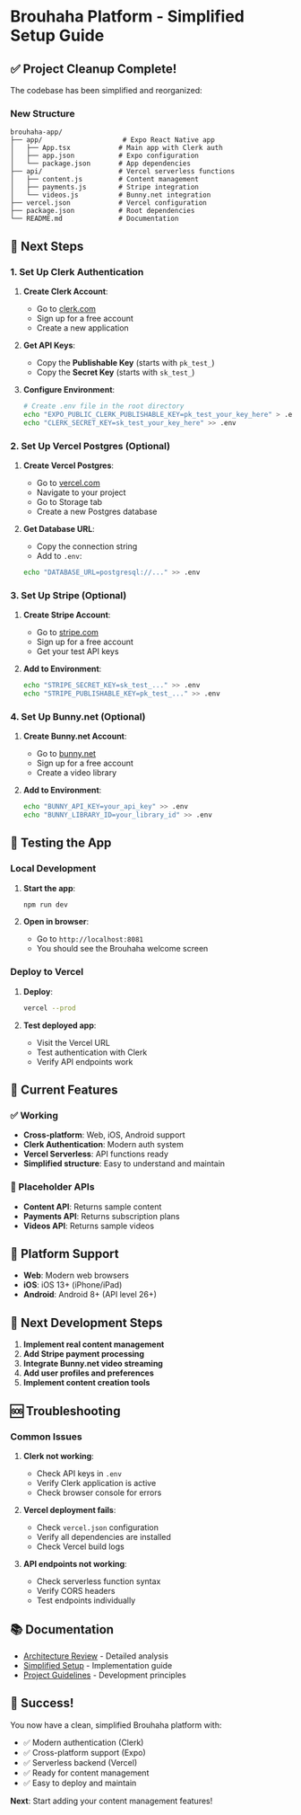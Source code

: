 # Brouhaha Platform - Simplified Setup Guide

## ✅ Project Cleanup Complete!

The codebase has been simplified and reorganized:

### New Structure
```
brouhaha-app/
├── app/                    # Expo React Native app
│   ├── App.tsx            # Main app with Clerk auth
│   ├── app.json           # Expo configuration
│   └── package.json       # App dependencies
├── api/                   # Vercel serverless functions
│   ├── content.js         # Content management
│   ├── payments.js        # Stripe integration
│   └── videos.js          # Bunny.net integration
├── vercel.json            # Vercel configuration
├── package.json           # Root dependencies
└── README.md              # Documentation
```

## 🚀 Next Steps

### 1. Set Up Clerk Authentication

1. **Create Clerk Account**:
   - Go to [clerk.com](https://clerk.com)
   - Sign up for a free account
   - Create a new application

2. **Get API Keys**:
   - Copy the **Publishable Key** (starts with `pk_test_`)
   - Copy the **Secret Key** (starts with `sk_test_`)

3. **Configure Environment**:
   ```bash
   # Create .env file in the root directory
   echo "EXPO_PUBLIC_CLERK_PUBLISHABLE_KEY=pk_test_your_key_here" > .env
   echo "CLERK_SECRET_KEY=sk_test_your_key_here" >> .env
   ```

### 2. Set Up Vercel Postgres (Optional)

1. **Create Vercel Postgres**:
   - Go to [vercel.com](https://vercel.com)
   - Navigate to your project
   - Go to Storage tab
   - Create a new Postgres database

2. **Get Database URL**:
   - Copy the connection string
   - Add to `.env`:
   ```bash
   echo "DATABASE_URL=postgresql://..." >> .env
   ```

### 3. Set Up Stripe (Optional)

1. **Create Stripe Account**:
   - Go to [stripe.com](https://stripe.com)
   - Sign up for a free account
   - Get your test API keys

2. **Add to Environment**:
   ```bash
   echo "STRIPE_SECRET_KEY=sk_test_..." >> .env
   echo "STRIPE_PUBLISHABLE_KEY=pk_test_..." >> .env
   ```

### 4. Set Up Bunny.net (Optional)

1. **Create Bunny.net Account**:
   - Go to [bunny.net](https://bunny.net)
   - Sign up for a free account
   - Create a video library

2. **Add to Environment**:
   ```bash
   echo "BUNNY_API_KEY=your_api_key" >> .env
   echo "BUNNY_LIBRARY_ID=your_library_id" >> .env
   ```

## 🧪 Testing the App

### Local Development

1. **Start the app**:
   ```bash
   npm run dev
   ```

2. **Open in browser**:
   - Go to `http://localhost:8081`
   - You should see the Brouhaha welcome screen

### Deploy to Vercel

1. **Deploy**:
   ```bash
   vercel --prod
   ```

2. **Test deployed app**:
   - Visit the Vercel URL
   - Test authentication with Clerk
   - Verify API endpoints work

## 🔧 Current Features

### ✅ Working
- **Cross-platform**: Web, iOS, Android support
- **Clerk Authentication**: Modern auth system
- **Vercel Serverless**: API functions ready
- **Simplified structure**: Easy to understand and maintain

### 🚧 Placeholder APIs
- **Content API**: Returns sample content
- **Payments API**: Returns subscription plans
- **Videos API**: Returns sample videos

## 📱 Platform Support

- **Web**: Modern web browsers
- **iOS**: iOS 13+ (iPhone/iPad)
- **Android**: Android 8+ (API level 26+)

## 🎯 Next Development Steps

1. **Implement real content management**
2. **Add Stripe payment processing**
3. **Integrate Bunny.net video streaming**
4. **Add user profiles and preferences**
5. **Implement content creation tools**

## 🆘 Troubleshooting

### Common Issues

1. **Clerk not working**:
   - Check API keys in `.env`
   - Verify Clerk application is active
   - Check browser console for errors

2. **Vercel deployment fails**:
   - Check `vercel.json` configuration
   - Verify all dependencies are installed
   - Check Vercel build logs

3. **API endpoints not working**:
   - Check serverless function syntax
   - Verify CORS headers
   - Test endpoints individually

## 📚 Documentation

- [Architecture Review](ARCHITECTURE_REVIEW.md) - Detailed analysis
- [Simplified Setup](SIMPLIFIED_SETUP.md) - Implementation guide
- [Project Guidelines](AGENTS.md) - Development principles

## 🎉 Success!

You now have a clean, simplified Brouhaha platform with:
- ✅ Modern authentication (Clerk)
- ✅ Cross-platform support (Expo)
- ✅ Serverless backend (Vercel)
- ✅ Ready for content management
- ✅ Easy to deploy and maintain

**Next**: Start adding your content management features!
